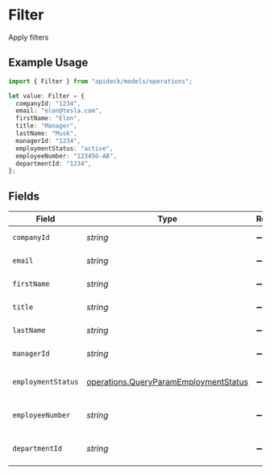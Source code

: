# Filter

Apply filters

## Example Usage

```typescript
import { Filter } from "apideck/models/operations";

let value: Filter = {
  companyId: "1234",
  email: "elon@tesla.com",
  firstName: "Elon",
  title: "Manager",
  lastName: "Musk",
  managerId: "1234",
  employmentStatus: "active",
  employeeNumber: "123456-AB",
  departmentId: "1234",
};
```

## Fields

| Field                                                                                          | Type                                                                                           | Required                                                                                       | Description                                                                                    | Example                                                                                        |
| ---------------------------------------------------------------------------------------------- | ---------------------------------------------------------------------------------------------- | ---------------------------------------------------------------------------------------------- | ---------------------------------------------------------------------------------------------- | ---------------------------------------------------------------------------------------------- |
| `companyId`                                                                                    | *string*                                                                                       | :heavy_minus_sign:                                                                             | Company ID to filter on                                                                        | 1234                                                                                           |
| `email`                                                                                        | *string*                                                                                       | :heavy_minus_sign:                                                                             | Email to filter on                                                                             | elon@tesla.com                                                                                 |
| `firstName`                                                                                    | *string*                                                                                       | :heavy_minus_sign:                                                                             | First Name to filter on                                                                        | Elon                                                                                           |
| `title`                                                                                        | *string*                                                                                       | :heavy_minus_sign:                                                                             | Job title to filter on                                                                         | Manager                                                                                        |
| `lastName`                                                                                     | *string*                                                                                       | :heavy_minus_sign:                                                                             | Last Name to filter on                                                                         | Musk                                                                                           |
| `managerId`                                                                                    | *string*                                                                                       | :heavy_minus_sign:                                                                             | Manager id to filter on                                                                        | 1234                                                                                           |
| `employmentStatus`                                                                             | [operations.QueryParamEmploymentStatus](../../models/operations/queryparamemploymentstatus.md) | :heavy_minus_sign:                                                                             | Employment status to filter on                                                                 | active                                                                                         |
| `employeeNumber`                                                                               | *string*                                                                                       | :heavy_minus_sign:                                                                             | Employee number to filter on                                                                   | 123456-AB                                                                                      |
| `departmentId`                                                                                 | *string*                                                                                       | :heavy_minus_sign:                                                                             | ID of the department to filter on                                                              | 1234                                                                                           |